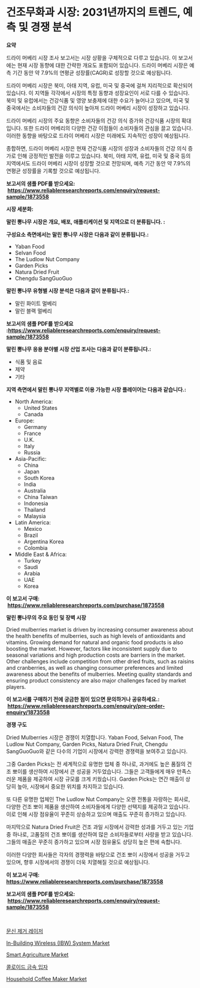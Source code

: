 <p><h1>건조무화과 시장: 2031년까지의 트렌드, 예측 및 경쟁 분석</h1></p><p><strong>요약</strong></p>
<p><p>드라이 머베리 시장 조사 보고서는 시장 상황을 구체적으로 다루고 있습니다. 이 보고서에는 현재 시장 동향에 대한 간략한 개요도 포함되어 있습니다. 드라이 머베리 시장은 예측 기간 동안 약 7.9%의 연평균 성장률(CAGR)로 성장할 것으로 예상됩니다.</p><p>드라이 머베리 시장은 북미, 아태 지역, 유럽, 미국 및 중국에 걸쳐 지리적으로 확산되어 있습니다. 이 지역들 각각에서 시장의 특정 동향과 성장요인이 서로 다를 수 있습니다. 북미 및 유럽에서는 건강식품 및 영양 보충제에 대한 수요가 늘어나고 있으며, 미국 및 중국에서는 소비자들의 건강 의식이 높아져 드라이 머베리 시장이 성장하고 있습니다.</p><p>드라이 머베리 시장의 주요 동향은 소비자들의 건강 의식 증가와 건강식품 시장의 확대입니다. 또한 드라이 머베리의 다양한 건강 이점들이 소비자들의 관심을 끌고 있습니다. 이러한 동향을 바탕으로 드라이 머베리 시장은 미래에도 지속적인 성장이 예상됩니다.</p><p>종합하면, 드라이 머베리 시장은 현재 건강식품 시장의 성장과 소비자들의 건강 의식 증가로 인해 긍정적인 발전을 이루고 있습니다. 북미, 아태 지역, 유럽, 미국 및 중국 등의 지역에서도 드라이 머베리 시장이 성장할 것으로 전망되며, 예측 기간 동안 약 7.9%의 연평균 성장률을 기록할 것으로 예상됩니다.</p></p>
<p><strong>보고서의 샘플 PDF를 받으세요: &nbsp;<a href="https://www.reliableresearchreports.com/enquiry/request-sample/1873558">https://www.reliableresearchreports.com/enquiry/request-sample/1873558</a></strong></p>
<p><strong>시장 세분화:</strong></p>
<p><strong> 말린 뽕나무 시장은 개요, 배포, 애플리케이션 및 지역으로 더 분류됩니다. :</strong></p>
<p><strong>구성요소 측면에서는 말린 뽕나무 시장은 다음과 같이 분류됩니다.:</strong></p>
<p><ul><li>Yaban Food</li><li>Selvan Food</li><li>The Ludlow Nut Company</li><li>Garden Picks</li><li>Natura Dried Fruit</li><li>Chengdu SangGuoGuo</li></ul></p>
<p><strong> 말린 뽕나무 유형별 시장 분석은 다음과 같이 분류됩니다.:</strong></p>
<p><ul><li>말린 화이트 멀베리</li><li>말린 블랙 멀베리</li></ul></p>
<p><strong>보고서의 샘플 PDF를 받으세요 :<a href="https://www.reliableresearchreports.com/enquiry/request-sample/1873558">https://www.reliableresearchreports.com/enquiry/request-sample/1873558</a></strong></p>
<p><strong> 말린 뽕나무 응용 분야별 시장 산업 조사는 다음과 같이 분류됩니다.:</strong></p>
<p><ul><li>식품 및 음료</li><li>제약</li><li>기타</li></ul></p>
<p><strong>지역 측면에서 말린 뽕나무 지역별로 이용 가능한 시장 플레이어는 다음과 같습니다.:</strong></p>
<p><ul>
    <li>
        North America:
        <ul>
            <li>United States</li>
            <li>Canada</li>
        </ul>
    </li>
    <li>
        Europe:
        <ul>
            <li>Germany</li>
            <li>France</li>
            <li>U.K.</li>
            <li>Italy</li>
            <li>Russia</li>
        </ul>
    </li>
    <li>
        Asia-Pacific:
        <ul>
            <li>China</li>
            <li>Japan</li>
            <li>South Korea</li>
            <li>India</li>
            <li>Australia</li>
            <li>China Taiwan</li>
            <li>Indonesia</li>
            <li>Thailand</li>
            <li>Malaysia</li>
        </ul>
    </li>
    <li>
        Latin America:
        <ul>
            <li>Mexico</li>
            <li>Brazil</li>
            <li>Argentina Korea</li>
            <li>Colombia</li>
        </ul>
    </li>
    <li>
        Middle East & Africa:
        <ul>
            <li>Turkey</li>
            <li>Saudi</li>
            <li>Arabia</li>
            <li>UAE</li>
            <li>Korea</li>
        </ul>
    </li>
    </ul></p>
<p><strong>이 보고서 구매: &nbsp;<a href="https://www.reliableresearchreports.com/purchase/1873558">https://www.reliableresearchreports.com/purchase/1873558</a></strong></p>
<p><strong>말린 뽕나무의 주요 동인 및 장벽 시장</strong></p>
<p><p>Dried mulberries market is driven by increasing consumer awareness about the health benefits of mulberries, such as high levels of antioxidants and vitamins. Growing demand for natural and organic food products is also boosting the market. However, factors like inconsistent supply due to seasonal variations and high production costs are barriers in the market. Other challenges include competition from other dried fruits, such as raisins and cranberries, as well as changing consumer preferences and limited awareness about the benefits of mulberries. Meeting quality standards and ensuring product consistency are also major challenges faced by market players.</p></p>
<p><strong>이 보고서를 구매하기 전에 궁금한 점이 있으면 문의하거나 공유하세요.: &nbsp;<a href="https://www.reliableresearchreports.com/enquiry/pre-order-enquiry/1873558">https://www.reliableresearchreports.com/enquiry/pre-order-enquiry/1873558</a></strong></p>
<p><strong>경쟁 구도</strong></p>
<p><p>Dried Mulberries 시장은 경쟁이 치열합니다. Yaban Food, Selvan Food, The Ludlow Nut Company, Garden Picks, Natura Dried Fruit, Chengdu SangGuoGuo와 같은 다수의 기업이 시장에서 강력한 경쟁력을 보여주고 있습니다.</p><p>그중 Garden Picks는 전 세계적으로 유명한 업체 중 하나로, 과거에도 높은 품질의 건조 뽀이를 생산하여 시장에서 큰 성공을 거두었습니다. 그들은 고객들에게 매우 만족스러운 제품을 제공하여 시장 규모를 크게 키웠습니다. Garden Picks는 연간 매출이 상당히 높아, 시장에서 중요한 위치를 차지하고 있습니다.</p><p>또 다른 유명한 업체인 The Ludlow Nut Company는 오랜 전통을 자랑하는 회사로, 다양한 건조 뽀이 제품을 생산하여 소비자들에게 다양한 선택지를 제공하고 있습니다. 이로 인해 시장 점유율이 꾸준히 상승하고 있으며 매출도 꾸준히 증가하고 있습니다.</p><p>마지막으로 Natura Dried Fruit은 건조 과일 시장에서 강력한 성과를 거두고 있는 기업 중 하나로, 고품질의 건조 뽀이를 생산하여 많은 소비자들로부터 사랑을 받고 있습니다. 그들의 매출은 꾸준히 증가하고 있으며 시장 점유율도 상당히 높은 편에 속합니다.</p><p>이러한 다양한 회사들은 각자의 경쟁력을 바탕으로 건조 뽀이 시장에서 성공을 거두고 있으며, 향후 시장에서의 경쟁이 더욱 치열해질 것으로 예상됩니다.</p></p>
<p><strong>이 보고서 구매: &nbsp; <a href="https://www.reliableresearchreports.com/purchase/1873558">https://www.reliableresearchreports.com/purchase/1873558</a></strong></p>
<p><strong>보고서의 샘플 PDF를 받으세요: &nbsp;<a href="https://www.reliableresearchreports.com/enquiry/request-sample/1873558">https://www.reliableresearchreports.com/enquiry/request-sample/1873558</a></strong><strong></strong></p>
<p>&nbsp;</p>
<p><p><a href="https://github.com/vseigx30c9a1j/Market-Research-Report-List-1/blob/main/60199992719.md">문신 제거 레이저</a></p><p><a href="https://view.publitas.com/reportprime-1/in-building-wireless-ibw-system-market-size-global-industry-overview-market-segmentation-and-forecast-2024-to-2031/">In-Building Wireless (IBW) System Market</a></p><p><a href="https://ivy-potential-64b.notion.site/Decoding-the-Smart-Agriculture-Market-A-Deep-Dive-into-the-Latest-Market-Trends-Market-Segmentatio-f9c0d2e6465f44a1a7f56d2a4293d984">Smart Agriculture Market</a></p><p><a href="https://github.com/plelbej847484502/Market-Research-Report-List-1/blob/main/31853062718.md">콜로이드 금속 입자</a></p><p><a href="https://github.com/marloy8/Market-Research-Report-List-3/blob/main/household-coffee-maker-market.md">Household Coffee Maker Market</a></p></p>